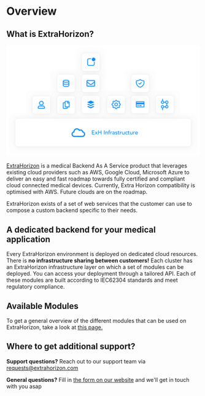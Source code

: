 # Overview

## What is ExtraHorizon?

![](.gitbook/assets/image.png)

[ExtraHorizon](https://www.extrahorizon.com/medical-cloud-backend) is a medical Backend As A Service product that leverages existing cloud providers such as AWS, Google Cloud, Microsoft Azure to deliver an easy and fast roadmap towards fully certified and compliant cloud connected medical devices. Currently, Extra Horizon compatibility is optimised with AWS. Future clouds are on the roadmap.

ExtraHorizon exists of a set of web services that the customer can use to compose a custom backend specific to their needs.

## A dedicated backend for your medical application

Every ExtraHorizon environment is deployed on dedicated cloud resources. There is **no infrastructure sharing between customers!** Each cluster has an ExtraHorizon infrastructure layer on which a set of modules can be deployed. You can access your deployment through a tailored API. Each of these modules are built according to IEC62304 standards and meet regulatory compliance.

## Available Modules

To get a general overview of the different modules that can be used on ExtraHorizon, take a look at [this page.](https://www.extrahorizon.com/cloud-services)





## Where to get additional support?

**Support questions?** Reach out to our support team via [requests@extrahorizon.com](mailto:requests@extrahorizon.com) 

**General questions?** Fill in [the form on our website](https://www.extrahorizon.com/contact) and we'll get in touch with you asap



